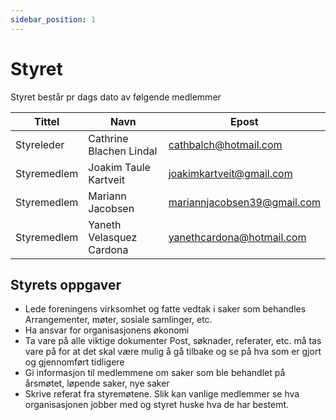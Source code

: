 ```yaml
---
sidebar_position: 1
---
```


# Styret
Styret består pr dags dato av følgende medlemmer

| Tittel      | Navn                      | Epost                       |
|-------------|---------------------------|-----------------------------|
| Styreleder  | Cathrine Blachen Lindal   | cathbalch@hotmail.com       |
| Styremedlem | Joakim Taule Kartveit     | joakimkartveit@gmail.com    |
| Styremedlem | Mariann Jacobsen          | mariannjacobsen39@gmail.com |
| Styremedlem | Yaneth Velasquez  Cardona | yanethcardona@hotmail.com   |

## Styrets oppgaver
* Lede foreningens virksomhet og fatte vedtak i saker som behandles
Arrangementer, møter, sosiale samlinger, etc.
* Ha ansvar for organisasjonens økonomi
* Ta vare på alle viktige dokumenter
Post, søknader, referater, etc. må tas vare på for at det skal være mulig å gå tilbake og se på hva som er gjort og gjennomført tidligere
* Gi informasjon til medlemmene om saker som ble behandlet på årsmøtet, løpende saker, nye saker
* Skrive referat fra styremøtene. Slik kan vanlige medlemmer se hva organisasjonen jobber med og styret huske hva de har bestemt.
